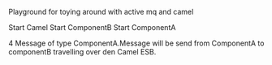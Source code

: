 Playground for toying around with active mq and camel

Start Camel
Start ComponentB
Start ComponentA

4 Message of type ComponentA.Message will be send from ComponentA to componentB travelling over den Camel ESB.
